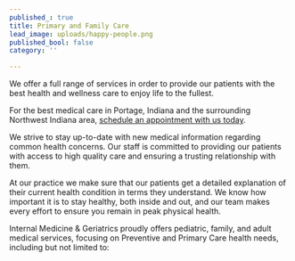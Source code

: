 ```yaml
---
published_: true
title: Primary and Family Care
lead_image: uploads/happy-people.png
published_bool: false
category: ''

---
```

We offer a full range of services in order to provide our patients with the best health and wellness care to enjoy life to the fullest.

For the best medical care in Portage, Indiana and the surrounding Northwest Indiana area, [schedule an appointment with us today](http://localhost:8000/book-appointment/current-patient).

We strive to stay up-to-date with new medical information regarding common health concerns. Our staff is committed to providing our patients with access to high quality care and ensuring a trusting relationship with them.

At our practice we make sure that our patients get a detailed explanation of their current health condition in terms they understand. We know how important it is to stay healthy, both inside and out, and our team makes every effort to ensure you remain in peak physical health.

Internal Medicine & Geriatrics proudly offers pediatric, family, and adult medical services, focusing on Preventive and Primary Care health needs, including but not limited to: 